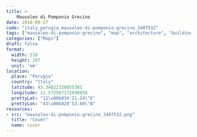 ```yaml
---
title: > 
    Mausoleo di Pomponio Grecino
date: 2018-09-27
code: "italy_perugia_mausoleo-di-pomponio-grecino_3407532"
tags: ["mausoleo-di-pomponio-grecino", "map", "architecture", "buildings", "Perugia", "Italy"]
categories: ["Maps"]
draft: false
format:
  width: 210
  height: 297
  unit: 'mm'
location:
  place: "Perugia"
  country: "Italy"
  latitude: 43.34822320855381
  longitude: 12.572567172690858
  prettyLat: "12\u00b034'21.24\"E"
  prettyLon: "43\u00b020'53.60\"N"
resources:
- src: "mausoleo-di-pomponio-grecino_3407532.png"
  title: "Cover"
  name: cover
---
```

